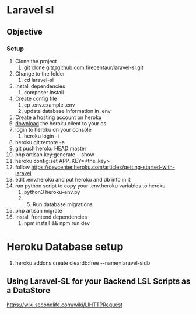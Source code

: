 # Laravel sl
## Objective

### Setup
1) Clone the project
   1) git clone git@github.com:firecentaur/laravel-sl.git
2) Change to the folder 
   1) cd laravel-sl
3) Install dependencies 
   1) composer install 
4) Create config file
   1) cp .env.example .env
   2) update database information in .env 
5) Create a hosting account on heroku 
6) [download](https://devcenter.heroku.com/articles/heroku-cli) the heroku client to your os 
7) login to heroku on your console
   1) heroku login -i 
8) heroku git:remote -a <app-name>
9) git push heroku HEAD:master 
10) php artisan key:generate --show 
11) heroku config:set APP_KEY=<the_key>
12) follow https://devcenter.heroku.com/articles/getting-started-with-laravel
13) edit .env.heroku and put heroku and db info in it 
14) run python script to copy your .env.heroku variables to heroku
    1) python3 heroku-env.py
    2) 5) Run database migrations
15) php artisan migrate
16) Install frontend dependencies
     1) npm install && npm run dev


# Heroku Database setup
1)  heroku addons:create cleardb:free --name=laravel-sldb 


## Using Laravel-SL for your Backend LSL Scripts as a DataStore

https://wiki.secondlife.com/wiki/LlHTTPRequest
